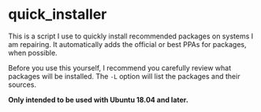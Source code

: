 # quick_installer

This is a script I use to quickly install recommended packages on systems I am repairing.
It automatically adds the official or best PPAs for packages, when possible.

Before you use this yourself, I recommend you carefully review what packages will be installed.
The `-L` option will list the packages and their sources.

**Only intended to be used with Ubuntu 18.04 and later.**
